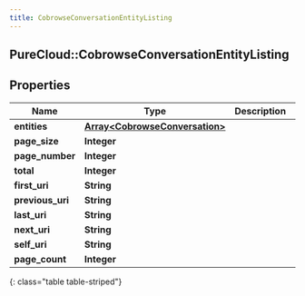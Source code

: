 ```yaml
---
title: CobrowseConversationEntityListing
---
```

## PureCloud::CobrowseConversationEntityListing

## Properties

|Name | Type | Description | Notes|
|------------ | ------------- | ------------- | -------------|
| **entities** | [**Array&lt;CobrowseConversation&gt;**](CobrowseConversation.html) |  | [optional] |
| **page_size** | **Integer** |  | [optional] |
| **page_number** | **Integer** |  | [optional] |
| **total** | **Integer** |  | [optional] |
| **first_uri** | **String** |  | [optional] |
| **previous_uri** | **String** |  | [optional] |
| **last_uri** | **String** |  | [optional] |
| **next_uri** | **String** |  | [optional] |
| **self_uri** | **String** |  | [optional] |
| **page_count** | **Integer** |  | [optional] |
{: class="table table-striped"}


